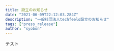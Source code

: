 ```yaml
---
title: 設立のお知らせ
date: "2021-06-09T22:12:03.284Z"
description: "一般社団法人techfeelo設立のお知らせ"
tags: ["press_release"]
author: "syobon"
---
```

テスト